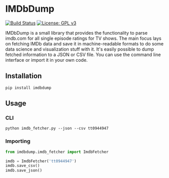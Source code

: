 # IMDbDump
[![Build Status](https://travis-ci.com/fuuman/imdbdump.svg?token=dNr9gvKCz2cmaPy1fg3m&branch=master)](https://travis-ci.com/fuuman/imdbdump)
[![License: GPL v3](https://img.shields.io/badge/License-GPLv3-blue.svg)](https://www.gnu.org/licenses/gpl-3.0)

IMDbDump is a small library that provides the functionality to parse imdb.com for all single episode ratings for TV shows. The main focus lays on fetching IMDb data and save it in machine-readable formats to do some data science and visualization stuff with it. It's easily possible to dump fetched information to a JSON or CSV file. You can use the command line interface or import it in your own code.

## Installation
```
pip install imdbdump
```

## Usage
### CLI
```
python imdb_fetcher.py --json --csv tt0944947
```

### Importing
```python
from imdbdump.imdb_fetcher import ImdbFetcher

imdb = ImdbFetcher('tt0944947')
imdb.save_csv()
imdb.save_json()
```
